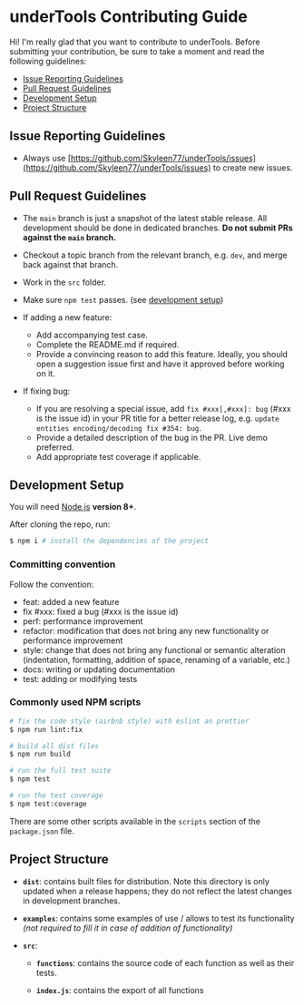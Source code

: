 # underTools Contributing Guide

Hi! I'm really glad that you want to contribute to underTools. Before submitting your contribution, be sure to take a moment and read the following guidelines:

- [Issue Reporting Guidelines](#issue-reporting-guidelines)
- [Pull Request Guidelines](#pull-request-guidelines)
- [Development Setup](#development-setup)
- [Project Structure](#project-structure)

## Issue Reporting Guidelines

- Always use [https://github.com/Skyleen77/underTools/issues](https://github.com/Skyleen77/underTools/issues) to create new issues.

## Pull Request Guidelines

- The `main` branch is just a snapshot of the latest stable release. All development should be done in dedicated branches. **Do not submit PRs against the `main` branch.**

- Checkout a topic branch from the relevant branch, e.g. `dev`, and merge back against that branch.

- Work in the `src` folder.

- Make sure `npm test` passes. (see [development setup](#development-setup))

- If adding a new feature:

  - Add accompanying test case.
  - Complete the README.md if required.
  - Provide a convincing reason to add this feature. Ideally, you should open a suggestion issue first and have it approved before working on it.

- If fixing bug:
  - If you are resolving a special issue, add `fix #xxx[,#xxx]: bug` (#xxx is the issue id) in your PR title for a better release log, e.g. `update entities encoding/decoding fix #354: bug`.
  - Provide a detailed description of the bug in the PR. Live demo preferred.
  - Add appropriate test coverage if applicable.

## Development Setup

You will need [Node.js](http://nodejs.org) **version 8+**.

After cloning the repo, run:

```bash
$ npm i # install the dependencies of the project
```

### Committing convention

Follow the convention:

- feat: added a new feature
- fix #xxx: fixed a bug (#xxx is the issue id)
- perf: performance improvement
- refactor: modification that does not bring any new functionality or performance improvement
- style: change that does not bring any functional or semantic alteration (indentation, formatting, addition of space, renaming of a variable, etc.)
- docs: writing or updating documentation
- test: adding or modifying tests

### Commonly used NPM scripts

```bash
# fix the code style (airbnb style) with eslint an prettier
$ npm run lint:fix

# build all dist files
$ npm run build

# run the full test suite
$ npm test

# run the test coverage
$ npm test:coverage
```

There are some other scripts available in the `scripts` section of the `package.json` file.

## Project Structure

- **`dist`**: contains built files for distribution. Note this directory is only updated when a release happens; they do not reflect the latest changes in development branches.

- **`examples`**: contains some examples of use / allows to test its functionality _(not required to fill it in case of addition of functionality)_

- **`src`**:

  - **`functions`**: contains the source code of each function as well as their tests.

  - **`index.js`**: contains the export of all functions
